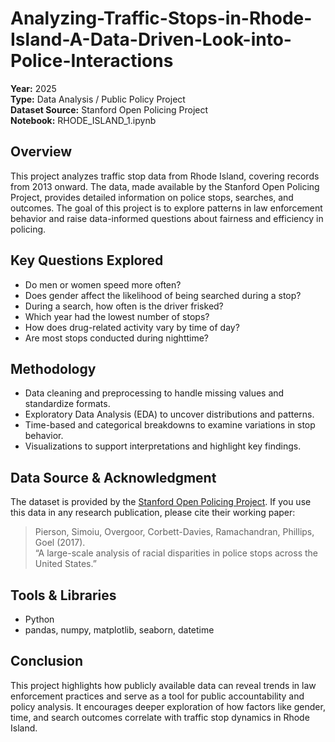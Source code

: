 # Analyzing-Traffic-Stops-in-Rhode-Island-A-Data-Driven-Look-into-Police-Interactions

**Year:** 2025  
**Type:** Data Analysis / Public Policy Project  
**Dataset Source:** Stanford Open Policing Project  
**Notebook:** RHODE_ISLAND_1.ipynb

## Overview

This project analyzes traffic stop data from Rhode Island, covering records from 2013 onward. The data, made available by the Stanford Open Policing Project, provides detailed information on police stops, searches, and outcomes. The goal of this project is to explore patterns in law enforcement behavior and raise data-informed questions about fairness and efficiency in policing.

## Key Questions Explored

- Do men or women speed more often?
- Does gender affect the likelihood of being searched during a stop?
- During a search, how often is the driver frisked?
- Which year had the lowest number of stops?
- How does drug-related activity vary by time of day?
- Are most stops conducted during nighttime?

## Methodology

- Data cleaning and preprocessing to handle missing values and standardize formats.
- Exploratory Data Analysis (EDA) to uncover distributions and patterns.
- Time-based and categorical breakdowns to examine variations in stop behavior.
- Visualizations to support interpretations and highlight key findings.

## Data Source & Acknowledgment

The dataset is provided by the [Stanford Open Policing Project](https://openpolicing.stanford.edu/). If you use this data in any research publication, please cite their working paper:

> Pierson, Simoiu, Overgoor, Corbett-Davies, Ramachandran, Phillips, Goel (2017).  
> “A large-scale analysis of racial disparities in police stops across the United States.”

## Tools & Libraries

- Python  
- pandas, numpy, matplotlib, seaborn, datetime

## Conclusion

This project highlights how publicly available data can reveal trends in law enforcement practices and serve as a tool for public accountability and policy analysis. It encourages deeper exploration of how factors like gender, time, and search outcomes correlate with traffic stop dynamics in Rhode Island.

